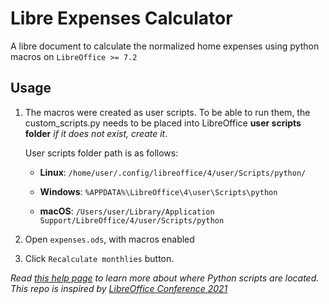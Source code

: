 # Libre Expenses Calculator

A libre document to calculate the normalized home expenses using python macros on `LibreOffice >= 7.2`

## Usage

1. The macros were created as user scripts. To be able to run them, the custom_scripts.py needs to be placed into LibreOffice **user scripts folder** *if it does not exist, create it*.  

   User scripts folder path is as follows:
    - **Linux**:
    `/home/user/.config/libreoffice/4/user/Scripts/python/` 

    - **Windows**:
    `%APPDATA%\LibreOffice\4\user\Scripts\python`

    - **macOS**:
    `/Users/user/Library/Application Support/LibreOffice/4/user/Scripts/python`

2. Open `expenses.ods`, with macros enabled
3. Click `Recalculate monthlies` button.  

*Read [this help page](https://help.libreoffice.org/latest/en-US/text/sbasic/python/python_locations.html) to learn more about where Python scripts are located.*  
*This repo is inspired by [LibreOffice Conference 2021](https://github.com/rafaelhlima/LibOCon_2021_SFCalc)*

